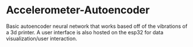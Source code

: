 # Accelerometer-Autoencoder
Basic autoencoder neural network that works based off of the vibrations of a 3d printer. A user interface is also hosted on the esp32 for data visualization/user interaction.
